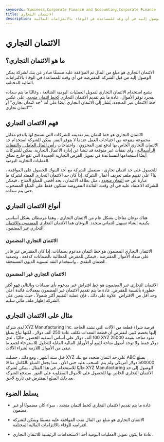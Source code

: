```yaml
---
keywords: Business,Corporate Finance and Accounting,Corporate Finance
title: الائتمان التجاري
description: الائتمان التجاري هو مبلغ من المال تمت الموافقة عليه مسبقًا ويمكن للشركة المقترضة الوصول إليه في أي وقت للمساعدة في الوفاء بالالتزامات المالية.
---
```


# الائتمان التجاري
## ما هو الائتمان التجاري؟

الائتمان التجاري هو مبلغ من المال تم الموافقة عليه مسبقًا صادر عن بنك لشركة يمكن الوصول إليه من قبل الشركة المقترضة في أي وقت للمساعدة في الوفاء بالالتزامات المالية المختلفة.

يشيع استخدام الائتمان التجاري لتمويل العمليات اليومية الشائعة ، وغالبًا ما يتم سداده بمجرد توفر الأموال. عادة ما يتم تقديم الائتمان التجاري [كخط ائتمان متجدد](/lineofcredit). على عكس خط الائتمان غير المتجدد. يُشار إلى الائتمان التجاري أيضًا على أنه "حد ائتمان تجاري" أو "ائتمان تجاري".

## فهم الائتمان التجاري

الائتمان التجاري هو خط ائتمان يتم تقديمه للشركات التي تسمح لها بالدفع مقابل مجموعة متنوعة من احتياجات العمل عندما لا يتوفر النقد. يمكن للشركة استخدام حد الائتمان التجاري الخاص بها لدفع ثمن المخزون ، واحتياجات [رأس المال العامل ،](/workingcapital) [والنفقات الرأسمالية](/capitalexpenditure) ، وأي نفقات غير متوقعة قد تنشأ عن إدارة الأعمال التجارية. يمكن للشركات أيضًا استخدامها للمساعدة في تمويل الفرص التجارية الجديدة التي تقع خارج نطاق العمليات التجارية اليومية.

للحصول على حد ائتمان تجاري ، ستعمل الشركة مع أحد البنوك للحصول على الموافقة ، بناءً على تقييم ملف تعريف أعمال الشركة. إذا كان حد الائتمان التجاري الممتد لشركة ما عبارة عن حد [ائتمان متجدد](/revolving-loan-facility) ، مثل بطاقة الائتمان ، بحد أقصى للمبلغ المتاح ، فيمكن للشركة الاعتماد عليه في أي وقت. الفائدة المفروضة ستكون فقط على المبلغ المسحوب حتى يتم سداده.

## أنواع الائتمان التجاري

هناك نوعان متاحان بشكل عام من الائتمان التجاري ، وهما مرتبطان بشكل أساسي بكيفية إنشاء تسهيل ائتماني متجدد. النوعان هما الائتمان التجاري [المضمون والائتمان التجاري](/secureddebt) [غير المضمون](/unsecureddebt).

### الائتمان التجاري المضمون

الائتمان التجاري المضمون هو خط ائتمان مدعوم بضمانات. إذا كان المقترض غير قادر على سداد الأموال المقترضة ، فيمكن للمقرض المطالبة بالضمانات كدفعة ، وتصفية الضمان النقدي ، واستخدام النقد لتسوية الديون المستحقة.

### الائتمان التجاري غير المضمون

الائتمان التجاري غير المضمون هو خط اقتراض غير مدعوم بأي ضمانات وبالتالي فهو أكثر خطورة بالنسبة للمقرض. عادة ما يتم تقديم الائتمان غير المضمون بمعدلات فائدة أعلى وحد أقل من الاقتراض. علاوة على ذلك ، فإن عملية التقييم أكثر شمولاً ، حيث يتعين على الشركة إظهار ملف مالي سليم.

## مثال على الائتمان التجاري

لدى شركة XYZ Manufacturing Inc. فرصة شراء قطعة من الآلات التي تشتد الحاجة إليها بخصم كبير. لنفترض أن قطعة المعدات تكلف عادة 250 ألف دولار ، لكنها تباع بمبلغ 100 ألف دولار على أساس أسبقية الحضور. حاليًا ، لدى XYZ نقود متاحة بقيمة 25000 دولار فقط ولا توجد أصول متاحة للبيع أو الأوراق المالية القابلة للتداول للاسترخاء لجمع ما تبقى من الأموال اللازمة لشراء الآلات.

قبل ستة أشهر ، ومع ذلك ، حصلت XYZ على حد ائتمان متجدد مع بنك ABC بمبلغ 500000 دولار أمريكي ولم يتم السحب عليه حتى الآن ، مما يجعل المبلغ بالكامل متاحًا حاليًا للاستخدام. في هذا المثال ، يمكن لشركة XYZ Manufacturing الوصول إلى حد الائتمان التجاري الخاص بها للحصول على الأموال المطلوبة على الفور. ستدفع الشركة بعد ذلك المبلغ المقترض في تاريخ لاحق.

## يسلط الضوء

- عادة ما يتم تقديم الائتمان التجاري كخط ائتمان متجدد ، سواء كان مضمونًا أو غير مضمون.

- الائتمان التجاري هو مبلغ من المال تمت الموافقة عليه مسبقًا ويمكن للشركة اقتراضه للوفاء بالالتزامات المالية المختلفة.

- عادة ما يكون تمويل العمليات اليومية أحد الاستخدامات الرئيسية للائتمان التجاري.

